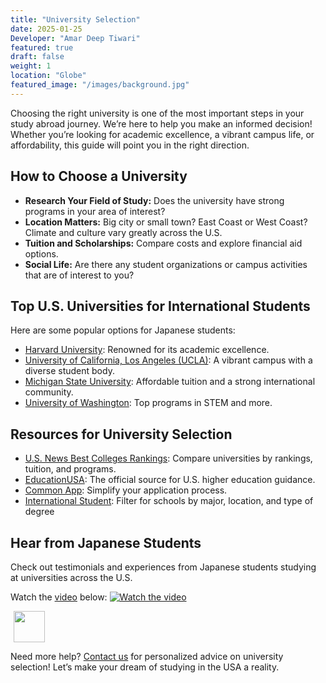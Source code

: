 ```yaml
---
title: "University Selection"
date: 2025-01-25
Developer: "Amar Deep Tiwari"
featured: true
draft: false
weight: 1
location: "Globe"
featured_image: "/images/background.jpg"
---
```



Choosing the right university is one of the most important steps in your study abroad journey. We’re here to help you make an informed decision! Whether you’re looking for academic excellence, a vibrant campus life, or affordability, this guide will point you in the right direction.
## How to Choose a University
- **Research Your Field of Study:** Does the university have strong programs in your area of interest?
- **Location Matters:** Big city or small town? East Coast or West Coast? Climate and culture vary greatly across the U.S.
- **Tuition and Scholarships:** Compare costs and explore financial aid options.
- **Social Life:** Are there any student organizations or campus activities that are of interest to you?
## Top U.S. Universities for International Students
Here are some popular options for Japanese students:
- [Harvard University](https://www.harvard.edu): Renowned for its academic excellence.
- [University of California, Los Angeles (UCLA)](https://www.ucla.edu): A vibrant campus with a diverse student body.
- [Michigan State University](https://msu.edu): Affordable tuition and a strong international community.
- [University of Washington](https://www.washington.edu): Top programs in STEM and more.
## Resources for University Selection
- [U.S. News Best Colleges Rankings](https://www.usnews.com/best-colleges): Compare universities by rankings, tuition, and programs.
- [EducationUSA](https://educationusa.state.gov): The official source for U.S. higher education guidance.
- [Common App](https://www.commonapp.org): Simplify your application process.
- [International Student](https://www.internationalstudent.com/school-search/usa/): Filter for schools by major, location, and type of degree
## Hear from Japanese Students
Check out testimonials and experiences from Japanese students studying at universities across the U.S.

Watch the [video](https://youtu.be/WqVAZXrqiAI) below:
[![Watch the video](https://img.youtube.com/vi/WqVAZXrqiAI/maxresdefault.jpg)](https://youtu.be/WqVAZXrqiAI)
<div style="display: inline-flex; align-items: center;">
  <!-- Play Button -->
  <a href="https://www.youtube.com/watch?v=WqVAZXrqiAI" target="_blank" style="display: inline-block;">
    <img src="https://upload.wikimedia.org/wikipedia/commons/b/b8/YouTube_play_button_icon_%282013%E2%80%932017%29.svg" 
         style="width: 50px; height: auto; margin-left: 5px;">
  </a>
</div>

Need more help? [Contact us](https://japan-usa-study.github.io/resources/) for personalized advice on university selection! Let’s make your dream of studying in the USA a reality.

<!--more-->